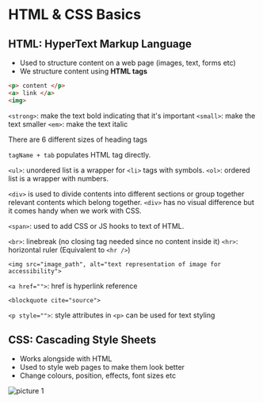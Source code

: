 # HTML & CSS Basics

## HTML: HyperText Markup Language

- Used to structure content on a web page (images, text, forms etc)
- We structure content using **HTML tags**

```html
<p> content </p>
<a> link </a>
<img>
```

`<strong>`: make the text bold indicating that it's important
`<small>`: make the text smaller
`<em>`: make the text italic

There are 6 different sizes of heading tags

`tagName + tab` populates HTML tag directly.

`<ul>`: unordered list is a wrapper for `<li>` tags with symbols.
`<ol>`: ordered list is a wrapper with numbers.

`<div>` is used to divide contents into different sections or group together relevant contents which belong together. `<div>` has no visual difference but it comes handy when we work with CSS.

`<span>`: used to add CSS or JS hooks to text of HTML.

`<br>`: linebreak (no closing tag needed since no content inside it)
`<hr>`: horizontal ruler (Equivalent to `<hr />`)

`<img src="image_path", alt="text representation of image for accessibility">`

`<a href="">`: href is hyperlink reference

`<blockquote cite="source">`

`<p style="">`: style attributes in `<p>` can be used for text styling 




## CSS: Cascading Style Sheets

- Works alongside with HTML
- Used to style web pages to make them look better
- Change colours, position, effects, font sizes etc

![picture 1](../images/b91592b8e2486410dba91357e3de48ec701fe07dab457446981211358d0ba45d.png)  

